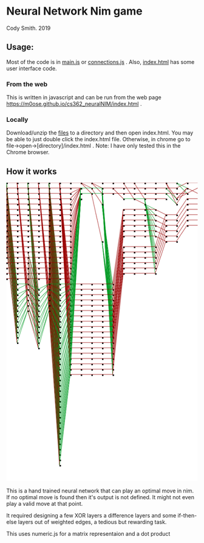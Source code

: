 # Neural Network Nim game

Cody Smith. 2019

## Usage:
Most of the code is in [main.js](./main.js) or [connections.js](./connection.js) . Also, [index.html](./index.html) has some user interface code.
### From the web
This is written in javascript and can be run from the web page https://m0ose.github.io/cs362_neuralNIM/index.html .
### Locally
Download/unzip the [files](https://github.com/m0ose/cs362_neuralNIM/archive/master.zip) to a directory and then open index.html. You may be able to just double click the index.html file. Otherwise, in chrome go to file->open->[directory]/index.html . Note: I have only tested this in the Chrome browser.

## How it works
![nim network](./Photos/nim_net2.png)

This is a hand trained neural network that can play an optimal move in nim. If no optimal move is found then it's output is not defined. It might not even play a valid move at that point. 

It required designing a few XOR layers a difference layers and some if-then-else layers out of weighted edges, a tedious but rewarding task.

This uses numeric.js for a matrix representaion and a dot product



